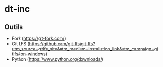 # dt-inc

## Outils
- Fork (https://git-fork.com/)
- Git LFS (https://github.com/git-lfs/git-lfs?utm_source=gitlfs_site&utm_medium=installation_link&utm_campaign=gitlfs#on-windows)
- Python (https://www.python.org/downloads/)
